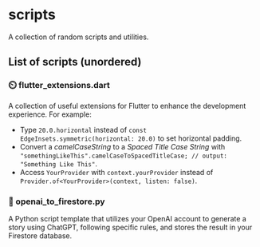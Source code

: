 # scripts
A collection of random scripts and utilities.

## List of scripts (unordered)
### ⏲️ flutter_extensions.dart
A collection of useful extensions for Flutter to enhance the development experience. For example:
- Type `20.0.horizontal` instead of `const EdgeInsets.symmetric(horizontal: 20.0)` to set horizontal padding.
- Convert a _camelCaseString_ to a _Spaced Title Case String_ with <br> `"somethingLikeThis".camelCaseToSpacedTitleCase; // output: "Something Like This"`.
- Access `YourProvider` with `context.yourProvider` instead of `Provider.of<YourProvider>(context, listen: false)`.

### 🧠 openai_to_firestore.py
A Python script template that utilizes your OpenAI account to generate a story using ChatGPT, following specific rules, and stores the result in your Firestore database.
